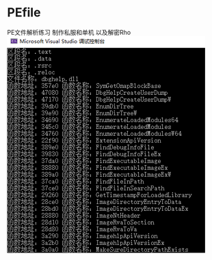 # PEfile
PE文件解析练习
制作私服和单机 以及解密Rho
![Demo](https://github.com/UoKAa/PEfile/blob/master/image/Demo1ss.png)
